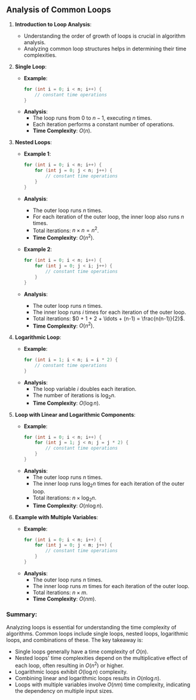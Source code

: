 ## Analysis of Common Loops

1. **Introduction to Loop Analysis**:
   - Understanding the order of growth of loops is crucial in algorithm analysis.
   - Analyzing common loop structures helps in determining their time complexities.

2. **Single Loop**:
   - **Example**:
     ```cpp
     for (int i = 0; i < n; i++) {
         // constant time operations
     }
     ```
   - **Analysis**:
     - The loop runs from 0 to $n-1$, executing $n$ times.
     - Each iteration performs a constant number of operations.
     - **Time Complexity**: $O(n)$.

3. **Nested Loops**:
   - **Example 1**:
     ```cpp
     for (int i = 0; i < n; i++) {
         for (int j = 0; j < n; j++) {
             // constant time operations
         }
     }
     ```
   - **Analysis**:
     - The outer loop runs $n$ times.
     - For each iteration of the outer loop, the inner loop also runs $n$ times.
     - Total iterations: $n \times n = n^2$.
     - **Time Complexity**: $O(n^2)$.

   - **Example 2**:
     ```cpp
     for (int i = 0; i < n; i++) {
         for (int j = 0; j < i; j++) {
             // constant time operations
         }
     }
     ```
   - **Analysis**:
     - The outer loop runs $n$ times.
     - The inner loop runs $i$ times for each iteration of the outer loop.
     - Total iterations: $0 + 1 + 2 + \ldots + (n-1) = \frac{n(n-1)}{2}$.
     - **Time Complexity**: $O(n^2)$.

4. **Logarithmic Loop**:
   - **Example**:
     ```cpp
     for (int i = 1; i < n; i = i * 2) {
         // constant time operations
     }
     ```
   - **Analysis**:
     - The loop variable $i$ doubles each iteration.
     - The number of iterations is $\log_2{n}$.
     - **Time Complexity**: $O(\log{n})$.

5. **Loop with Linear and Logarithmic Components**:
   - **Example**:
     ```cpp
     for (int i = 0; i < n; i++) {
         for (int j = 1; j < n; j = j * 2) {
             // constant time operations
         }
     }
     ```
   - **Analysis**:
     - The outer loop runs $n$ times.
     - The inner loop runs $\log_2{n}$ times for each iteration of the outer loop.
     - Total iterations: $n \times \log_2{n}$.
     - **Time Complexity**: $O(n \log{n})$.

6. **Example with Multiple Variables**:
   - **Example**:
     ```cpp
     for (int i = 0; i < n; i++) {
         for (int j = 0; j < m; j++) {
             // constant time operations
         }
     }
     ```
   - **Analysis**:
     - The outer loop runs $n$ times.
     - The inner loop runs $m$ times for each iteration of the outer loop.
     - Total iterations: $n \times m$.
     - **Time Complexity**: $O(nm)$.

### Summary:
Analyzing loops is essential for understanding the time complexity of algorithms. Common loops include single loops, nested loops, logarithmic loops, and combinations of these. The key takeaway is:
- Single loops generally have a time complexity of $O(n)$.
- Nested loops' time complexities depend on the multiplicative effect of each loop, often resulting in $O(n^2)$ or higher.
- Logarithmic loops exhibit $O(\log{n})$ complexity.
- Combining linear and logarithmic loops results in $O(n \log{n})$.
- Loops with multiple variables involve $O(nm)$ time complexity, indicating the dependency on multiple input sizes.
